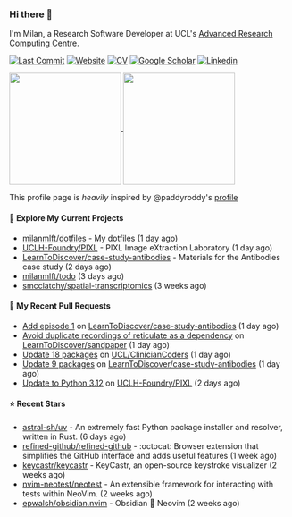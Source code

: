 ### Hi there 👋

I'm Milan, a Research Software Developer at UCL's [Advanced Research Computing
Centre](https://www.ucl.ac.uk/advanced-research-computing/advanced-research-computing-centre).

[![Last Commit](https://img.shields.io/github/last-commit/milanmlft/milanmlft?label=updated)](https://github.com/milanmlft)
[![Website](https://img.shields.io/badge/GitHub%20Pages-222?logo=githubpages&logoColor=fff&style=for-the-badge&style=flat)](https://milanmlft.dev)
[![CV](https://img.shields.io/badge/CV-PDF-pink.svg)](https://milanmlft.netlify.app/uploads/resume.pdf)
[![Google Scholar](https://img.shields.io/badge/Google%20Scholar-4285F4?logo=googlescholar&logoColor=fff&style=for-the-badge&style=flat)](https://scholar.google.com/citations?user=LwW40HQAAAAJ&hl=en)
[![Linkedin](https://img.shields.io/badge/LinkedIn-0A66C2?logo=linkedin&logoColor=fff&style=for-the-badge&style=flat)](http://www.linkedin.com/in/milan-malfait)


<a href="https://github.com/milanmlft/milanmlft#gh-dark-mode-only">
  <img height=200 align="center" src="https://github-readme-stats-paddyroddy.vercel.app/api?username=milanmlft&disable_animations=true&hide_border=true&hide_title=true&include_all_commits=true&rank_icon=github&show=prs_merged,reviews&show_icons=true&theme=tokyonight" />
</a>


<a href="https://github.com/milanmlft/milanmlft#gh-light-mode-only">
  <img height=200 align="center" src="https://github-readme-stats-paddyroddy.vercel.app/api?username=milanmlft&disable_animations=true&hide_border=true&hide_title=true&include_all_commits=true&rank_icon=github&show=prs_merged,reviews&show_icons=true&theme=default" />
</a>

This profile page is _heavily_ inspired by @paddyroddy's [profile](https://github.com/paddyroddy/paddyroddy)

#### 👷 Explore My Current Projects

- [milanmlft/dotfiles](https://github.com/milanmlft/dotfiles) - My dotfiles
  (1 day ago)
- [UCLH-Foundry/PIXL](https://github.com/UCLH-Foundry/PIXL) - PIXL Image eXtraction Laboratory
  (1 day ago)
- [LearnToDiscover/case-study-antibodies](https://github.com/LearnToDiscover/case-study-antibodies) - Materials for the Antibodies case study
  (2 days ago)
- [milanmlft/todo](https://github.com/milanmlft/todo)
  (3 days ago)
- [smcclatchy/spatial-transcriptomics](https://github.com/smcclatchy/spatial-transcriptomics)
  (3 weeks ago)

#### 🔨 My Recent Pull Requests

- [Add episode 1](https://github.com/LearnToDiscover/case-study-antibodies/pull/2) on [LearnToDiscover/case-study-antibodies](https://github.com/LearnToDiscover/case-study-antibodies)
  (1 day ago)
- [Avoid duplicate recordings of reticulate as a dependency](https://github.com/LearnToDiscover/sandpaper/pull/57) on [LearnToDiscover/sandpaper](https://github.com/LearnToDiscover/sandpaper)
  (1 day ago)
- [Update 18 packages](https://github.com/UCL/ClinicianCoders/pull/33) on [UCL/ClinicianCoders](https://github.com/UCL/ClinicianCoders)
  (1 day ago)
- [Update 9 packages](https://github.com/LearnToDiscover/case-study-antibodies/pull/1) on [LearnToDiscover/case-study-antibodies](https://github.com/LearnToDiscover/case-study-antibodies)
  (1 day ago)
- [Update to Python 3.12](https://github.com/UCLH-Foundry/PIXL/pull/337) on [UCLH-Foundry/PIXL](https://github.com/UCLH-Foundry/PIXL)
  (2 days ago)

#### ⭐ Recent Stars

- [astral-sh/uv](https://github.com/astral-sh/uv) - An extremely fast Python package installer and resolver, written in Rust.
  (6 days ago)
- [refined-github/refined-github](https://github.com/refined-github/refined-github) - :octocat: Browser extension that simplifies the GitHub interface and adds useful features
  (1 week ago)
- [keycastr/keycastr](https://github.com/keycastr/keycastr) - KeyCastr, an open-source keystroke visualizer
  (2 weeks ago)
- [nvim-neotest/neotest](https://github.com/nvim-neotest/neotest) - An extensible framework for interacting with tests within NeoVim.
  (2 weeks ago)
- [epwalsh/obsidian.nvim](https://github.com/epwalsh/obsidian.nvim) - Obsidian 🤝 Neovim
  (2 weeks ago)
